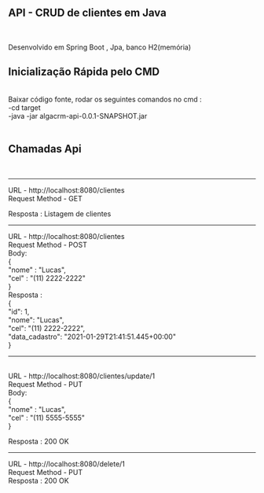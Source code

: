 <h2><b> API - CRUD de clientes em Java </b> </h2>
<br>

Desenvolvido em Spring Boot , Jpa, banco H2(memória) <br>

<h2> <b> Inicialização Rápida pelo CMD </b>  </h2><br> 
 Baixar código fonte, rodar os seguintes comandos no cmd : <br>
  -cd target 
  <br>
  -java -jar algacrm-api-0.0.1-SNAPSHOT.jar
  <br>
  
  
<br>
<h2> <b> Chamadas Api </b>  </h2>
 <br>

-----
URL - http://localhost:8080/clientes <br>
Request Method - GET <br>

Resposta : Listagem de clientes <br>

-----

URL - http://localhost:8080/clientes  <br>
Request Method - POST <br>
Body: <br>
{ <br>
    "nome" : "Lucas", <br>
    "cel" : "(11) 2222-2222" <br>
}
<br>
Resposta :  <br>
{  <br>
    "id": 1, <br>
    "nome": "Lucas", <br>
    "cel": "(11) 2222-2222", <br>
    "data_cadastro": "2021-01-29T21:41:51.445+00:00" <br>
} 

------
<br>
URL - http://localhost:8080/clientes/update/1 <br>
Request Method - PUT <br>
Body: <br>
{ <br>
    "nome" : "Lucas", <br>
    "cel" : "(11) 5555-5555"<br>
}
<br>

Resposta : 200 OK <br>

------ 

URL - http://localhost:8080/delete/1  <br>
Request Method - PUT <br>
Resposta : 200 OK <br>

